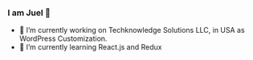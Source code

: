 ### I am Juel 👋

- 🔭 I’m currently working on Techknowledge Solutions LLC, in USA as WordPress Customization. 
- 🌱 I’m currently learning React.js and Redux 

<!--
**Juel19/Juel19** is a ✨ _special_ ✨ repository because its `README.md` (this file) appears on your GitHub profile.

Here are some ideas to get you started:

- 🔭 I’m currently working on Techknowledge Solutions LLC, in USA
- 🌱 I’m currently learning React.js and Redux 
- 👯 I’m looking to collaborate on ...
- 🤔 I’m looking for help with ...
- 💬 Ask me about ...
- 📫 How to reach me: ...
- 😄 Pronouns: ...
- ⚡ Fun fact: ...
-->
